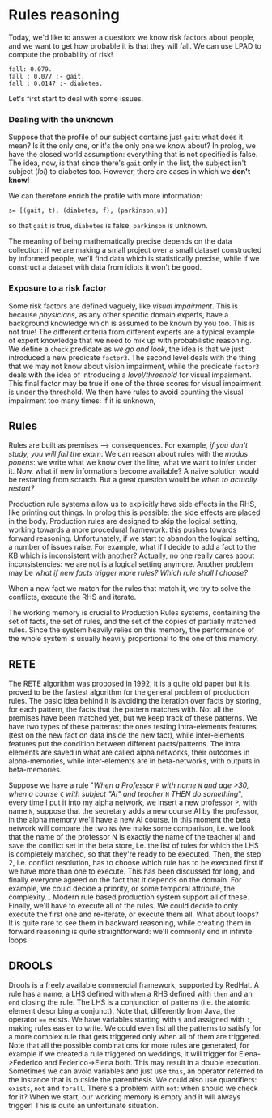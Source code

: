 # Rules reasoning

Today, we'd like to answer a question: we know risk factors about people, and we want to get how probable it is that they will fall. We can use LPAD to compute the probability of risk!

```lpad
fall: 0.079.
fall : 0.077 :- gait.
fall : 0.0147 :- diabetes.
```

Let's first start to deal with some issues.

### Dealing with the unknown

Suppose that the profile of our subject contains just `gait`: what does it mean? Is it the only one, or it's the only one we know about? In prolog, we have the closed world assumption: everything that is not specified is false. The idea, now, is that since there's `gait` only in the list, the subject isn't subject (*lol*) to diabetes too. However, there are cases in which we **don't know**! 

We can therefore enrich the profile with more information:

```lpad
s= [(gait, t), (diabetes, f), (parkinson,u)]
```

so that `gait` is true, `diabetes` is false, `parkinson` is unknown. 

The meaning of being mathematically precise depends on the data collection: if we are making a small project over a small dataset constructed by informed people, we'll find data which is statistically precise, while if we construct a dataset with data from idiots it won't be good.

### Exposure to a risk factor

Some risk factors are defined vaguely, like *visual impairment*. This is because *physicians*, as any other specific domain experts, have a background knowledge which is assumed to be known by you too. This is not true! The different criteria from different experts are a typical example of expert knowledge that we need to mix up with probabilistic reasoning. We define a `check` predicate as *we go and look*, the idea is that we just introduced a new predicate `factor3`. The second level deals with the thing that we may not know about vision impairment, while the predicate `factor3` deals with the idea of introducing a *level/threshold* for visual impairment. This final factor may be true if one of the three scores for visual impairment is under the threshold. We then have rules to avoid counting the visual impairment too many times: if it is unknown, 

## Rules

Rules are built as premises --> consequences. For example, *if you don't study, you will fail the exam*. We can reason about rules with the *modus ponens*: we write what we know over the line, what we want to infer under it. Now, what if new informations become available? A naive solution would be restarting from scratch. But a great question would be *when to actually restart?*

Production rule systems allow us to explicitly have side effects in the RHS, like printing out things. In prolog this is possible: the side effects are placed in the body. Production rules are designed to skip the logical setting, working towards a more procedural framework: this pushes towards forward reasoning. Unfortunately, if we start to abandon the logical setting, a number of issues raise. For example, what if I decide to add a fact to the KB which is inconsistent with another? Actually, no one really cares about inconsistencies: we are not is a logical setting anymore. Another problem may be *what if new facts trigger more rules? Which rule shall I choose?* 

When a new fact we match for the rules that match it, we try to solve the conflicts, execute the RHS and iterate. 

The working memory is crucial to Production Rules systems, containing the set of facts, the set of rules, and the set of the copies of partially matched rules. Since the system heavily relies on this memory, the performance of the whole system is usually heavily proportional to the one of this memory. 

## RETE

The RETE algorithm was proposed in 1992, it is a quite old paper but it is proved to be the fastest algorithm for the general problem of production rules. The basic idea behind it is avoiding the iteration over facts by storing, for each pattern, the facts that the pattern matches with.
Not all the premises have been matched yet, but we keep track of these patterns. We have two types of these patterns: the ones testing intra-elements features (test on the new fact on data inside the new fact), while inter-elements features put the condition between different pacts/patterns.
The intra elements are saved in what are called alpha networks, their outcomes in alpha-memories, while inter-elements are in beta-networks, with outputs in beta-memories.

Suppose we have a rule "*When a Professor* `P` *with name* `N` *and age >30, when a course* `C` *with subject "AI" and teacher* `N` *THEN do something*", every time I put it into my alpha network, we insert a new professor `P`, with name `N`, suppose that the secretary adds a new course AI by the professor, in the alpha memory we'll have a new AI course.
In this moment the beta network will compare the two `N`s (we make some comparison, i.e. we look that the name of the professor N is exactly the name of the teacher `N`) and save the conflict set in the beta store, i.e. the list of tules for which the LHS is completely matched, so that they're ready to be executed.
Then, the step 2, i.e. conflict resolution, has to choose which rule has to be executed first if we have more than one to execute. This has been discussed for long, and finally everyone agreed on the fact that it depends on the domain. For example, we could decide a priority, or some temporal attribute, the complexity... Modern rule based production system support all of these.
Finally, we'll have to execute all of the rules. We could decide to only execute the first one and re-iterate, or execute them all. What about loops? It is quite rare to see them in backward reasoning, while creating them in forward reasoning is quite straightforward: we'll commonly end in infinite loops. 

## DROOLS

Drools is a freely available commercial framework, supported by RedHat. A rule has a name, a LHS defined with `when` a RHS defined with `then` and an `end` closing the rule. The LHS is a conjunction of patterns (i.e. the atomic element describing a conjunct). Note that, differently from Java, the operator `==` exists. We have variables starting with `$` and assigned with `:`, making rules easier to write. We could even list all the patterns to satisfy for a more complex rule that gets triggered only when all of them are triggered. Note that all the possible combinations for more rules are generated, for example if we created a rule triggered on weddings, it will trigger for Elena->Federico and Federico->Elena both. This may result in a double execution. Sometimes we can avoid variables and just use `this`, an operator referred to the instance that is outside the parenthesis. We could also use quantifiers: `exists`, `not` and `forall`. There's a problem with `not`: when should we check for it? When we start, our working memory is empty and it will always trigger! This is quite an unfortunate situation. 



 

